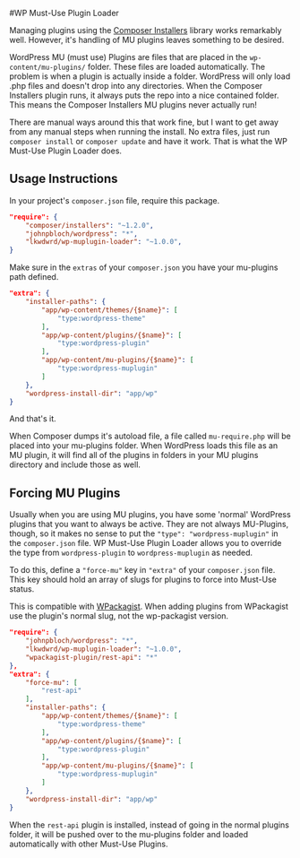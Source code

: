 #WP Must-Use Plugin Loader

Managing plugins using the [Composer Installers](https://github.com/composer/installers) library works remarkably well. However, it's handling of MU plugins leaves something to be desired.

WordPress MU (must use) Plugins are files that are placed in the `wp-content/mu-plugins/` folder. These files are loaded automatically. The problem is when a plugin is actually inside a folder. WordPress will only load .php files and doesn't drop into any directories. When the Composer Installers plugin runs, it always puts the repo into a nice contained folder. This means the Composer Installers MU plugins never actually run!

There are manual ways around this that work fine, but I want to get away from any manual steps when running the install. No extra files, just run `composer install` or `composer update` and have it work. That is what the WP Must-Use Plugin Loader does.

## Usage Instructions

In your project's `composer.json` file, require this package.

```json
"require": {
	"composer/installers": "~1.2.0",
	"johnpbloch/wordpress": "*",
	"lkwdwrd/wp-muplugin-loader": "~1.0.0",
}
```
Make sure in the `extras` of your `composer.json` you have your mu-plugins path defined.

```json
"extra": {
	"installer-paths": {
		"app/wp-content/themes/{$name}": [
			"type:wordpress-theme"
		],
		"app/wp-content/plugins/{$name}": [
			"type:wordpress-plugin"
		],
		"app/wp-content/mu-plugins/{$name}": [
			"type:wordpress-muplugin"
		]
	},
	"wordpress-install-dir": "app/wp"
}
```

And that's it.

When Composer dumps it's autoload file, a file called `mu-require.php` will be placed into your mu-plugins folder. When WordPress loads this file as an MU plugin, it will find all of the plugins in folders in your MU plugins directory and include those as well.

## Forcing MU Plugins

Usually when you are using MU plugins, you have some 'normal' WordPress plugins that you want to always be active. They are not always MU-Plugins, though, so it makes no sense to put the `"type": "wordpress-muplugin"` in the `composer.json` file. WP Must-Use Plugin Loader allows you to override the type from `wordpress-plugin` to `wordpress-muplugin` as needed.

To do this, define a `"force-mu"` key in `"extra"` of your `composer.json` file. This key should hold an array of slugs for plugins to force into Must-Use status.

This is compatible with [WPackagist](https://wpackagist.org/). When adding plugins from WPackagist use the plugin's normal slug, not the wp-packagist version.

```json
"require": {
	"johnpbloch/wordpress": "*",
	"lkwdwrd/wp-muplugin-loader": "~1.0.0",
	"wpackagist-plugin/rest-api": "*"
},
"extra": {
	"force-mu": [
		"rest-api"
	],
	"installer-paths": {
		"app/wp-content/themes/{$name}": [
			"type:wordpress-theme"
		],
		"app/wp-content/plugins/{$name}": [
			"type:wordpress-plugin"
		],
		"app/wp-content/mu-plugins/{$name}": [
			"type:wordpress-muplugin"
		]
	},
	"wordpress-install-dir": "app/wp"
}
```

When the `rest-api` plugin is installed, instead of going in the normal plugins folder, it will be pushed over to the mu-plugins folder and loaded automatically with other Must-Use Plugins.

